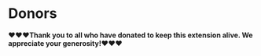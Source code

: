 # Donors

**❤️❤️❤️Thank you to all who have donated to keep this extension alive. We appreciate your generosity!❤️❤️❤️**

<ul id="donor-list">
</ul>

<script>
	const url = 'https://chromestone.github.io/OriginalBirds/supporters.json';

	// Fetch the JSON data from the URL
	fetch(url).then(response => response.json()).then(data => {

		if (typeof data.supporters === 'undefined') {

			console.error("Supporters undefined!");
			return;
		}

		// Get the container element to display the list
		const container = document.getElementById('donor-list');

		// Extract the list of supporters from the JSON data
		const supporters = data.supporters;
		const gold = [];
		const silver = [];
		const bronze = [];
		const donors = [];
		// Loop through the list of supporters and create a list item for each one
		for (const handle of Object.keys(supporters)) {

			const donorType = supporters[handle].type;
			if (donorType == "gold") {

				gold.push(handle);
			}
			if (donorType == "silver") {

				silver.push(handle);
			}
			if (donorType == "bronze") {

				bronze.push(handle);
			}
			if (donorType == "donor") {

				donors.push(handle);
			}
		}

		for (const arr of [gold, silver, bronze, donors]) {

			for (const handle of arr) {

				const listItem = document.createElement('li');
				const linkElement = document.createElement('a');
				linkElement.href = "https://twitter.com/" + handle;
				linkElement.textContent = "@" + handle;
				listItem.appendChild(linkElement);
				container.appendChild(listItem);
			}
		}
	})
	.catch(error => console.error(error));
</script>
